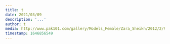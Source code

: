 ```yaml
---
title: t
date: 2021/03/09
description: '...'
author: t
media: http://www.pak101.com/gallery/Models_Female/Zara_Sheikh/2012/2/9/Zara_Sheikh_picjpg_26_tqxiv_Pak101(dot)com.jpg
timestamp: 1646856549
---
```

